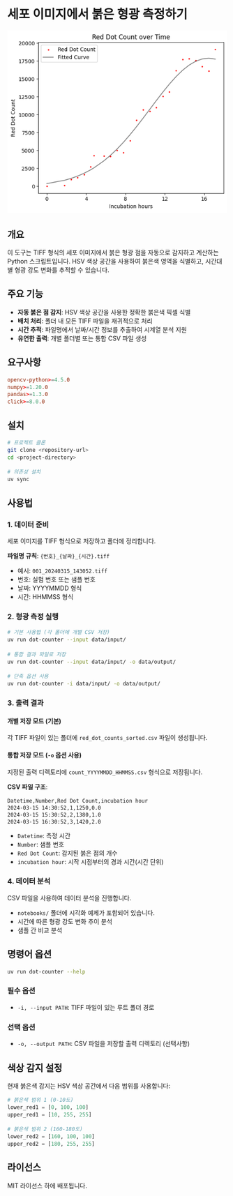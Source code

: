 # 세포 이미지에서 붉은 형광 측정하기

![](static/output.png)

## 개요

이 도구는 TIFF 형식의 세포 이미지에서 붉은 형광 점을 자동으로 감지하고 계산하는 Python 스크립트입니다. HSV 색상 공간을 사용하여 붉은색 영역을 식별하고, 시간대별 형광 강도 변화를 추적할 수 있습니다.

## 주요 기능

- **자동 붉은 점 감지**: HSV 색상 공간을 사용한 정확한 붉은색 픽셀 식별
- **배치 처리**: 폴더 내 모든 TIFF 파일을 재귀적으로 처리
- **시간 추적**: 파일명에서 날짜/시간 정보를 추출하여 시계열 분석 지원
- **유연한 출력**: 개별 폴더별 또는 통합 CSV 파일 생성

## 요구사항

```toml
opencv-python>=4.5.0
numpy>=1.20.0
pandas>=1.3.0
click>=8.0.0
```

## 설치

```bash
# 프로젝트 클론
git clone <repository-url>
cd <project-directory>

# 의존성 설치
uv sync
```

## 사용법

### 1. 데이터 준비

세포 이미지를 TIFF 형식으로 저장하고 폴더에 정리합니다.

**파일명 규칙**: `{번호}_{날짜}_{시간}.tiff`
- 예시: `001_20240315_143052.tiff`
- 번호: 실험 번호 또는 샘플 번호
- 날짜: YYYYMMDD 형식
- 시간: HHMMSS 형식

### 2. 형광 측정 실행

```bash
# 기본 사용법 (각 폴더에 개별 CSV 저장)
uv run dot-counter --input data/input/

# 통합 결과 파일로 저장
uv run dot-counter --input data/input/ -o data/output/

# 단축 옵션 사용
uv run dot-counter -i data/input/ -o data/output/
```

### 3. 출력 결과

#### 개별 저장 모드 (기본)
각 TIFF 파일이 있는 폴더에 `red_dot_counts_sorted.csv` 파일이 생성됩니다.

#### 통합 저장 모드 (`-o` 옵션 사용)
지정된 출력 디렉토리에 `count_YYYYMMDD_HHMMSS.csv` 형식으로 저장됩니다.

**CSV 파일 구조**:
```csv
Datetime,Number,Red Dot Count,incubation hour
2024-03-15 14:30:52,1,1250,0.0
2024-03-15 15:30:52,2,1380,1.0
2024-03-15 16:30:52,3,1420,2.0
```

- `Datetime`: 측정 시간
- `Number`: 샘플 번호
- `Red Dot Count`: 감지된 붉은 점의 개수
- `incubation hour`: 시작 시점부터의 경과 시간(시간 단위)

### 4. 데이터 분석

CSV 파일을 사용하여 데이터 분석을 진행합니다.
- `notebooks/` 폴더에 시각화 예제가 포함되어 있습니다.
- 시간에 따른 형광 강도 변화 추이 분석
- 샘플 간 비교 분석

## 명령어 옵션

```bash
uv run dot-counter --help
```

### 필수 옵션
- `-i, --input PATH`: TIFF 파일이 있는 루트 폴더 경로

### 선택 옵션
- `-o, --output PATH`: CSV 파일을 저장할 출력 디렉토리 (선택사항)

## 색상 감지 설정

현재 붉은색 감지는 HSV 색상 공간에서 다음 범위를 사용합니다:

```python
# 붉은색 범위 1 (0-10도)
lower_red1 = [0, 100, 100]
upper_red1 = [10, 255, 255]

# 붉은색 범위 2 (160-180도)
lower_red2 = [160, 100, 100]  
upper_red2 = [180, 255, 255]
```

## 라이선스

MIT 라이선스 하에 배포됩니다.
